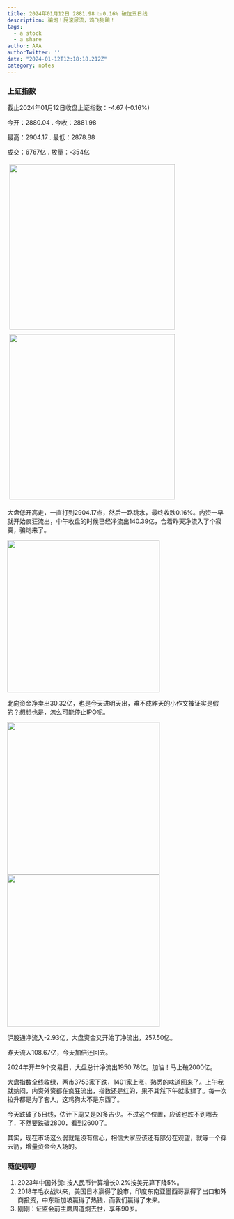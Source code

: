 ```yaml
---
title: 2024年01月12日 2881.98 📉0.16% 破位五日线
description: 骗炮！屁滚尿流，鸡飞狗跳！
tags:
  - a stock
  - a share
author: AAA
authorTwitter: ''
date: "2024-01-12T12:18:18.212Z"
category: notes
---
```


### 上证指数

截止2024年01月12日收盘上证指数：<span class="font-semibold text-g-5">-4.67 (-0.16%)</span>

今开：<span class="font-semibold text-g-5">2880.04</span> . 今收：<span class="font-semibold text-g-5">2881.98</span>

最高：<span class="font-semibold text-r-5">2904.17</span> . 最低：<span class="font-semibold text-g-5">2878.88</span>

成交：<span class="font-semibold">6767亿</span> . 放量：<span class="font-semibold text-g-6">-354亿</span>

<img src="/images/uploads/2024-01/20240112-zs-sh.png" style="height: 380px;display:inline-block;margin:5px;">
<img src="/images/uploads/2024-01/20240112-zs-sh-rk.png" style="height: 380px;display:inline-block;margin:5px;">

大盘低开高走，一直打到2904.17点，然后一路跳水，最终收跌<span class="font-semibold text-g-5">0.16%</span>。内资一早就开始疯狂流出，中午收盘的时候已经净流出<span class="font-semibold text-g-5">140.39亿</span>，合着昨天净流入了个寂寞，骗炮来了。

<img src="/images/uploads/2024-01/20240112-zs-global-wp.png" style="width: 350px">

北向资金净卖出<span class="font-semibold text-g-5">30.32亿</span>，也是今天进明天出，难不成昨天的小作文被证实是假的？想想也是，怎么可能停止IPO呢。

<img src="/images/uploads/2024-01/20240112-zs-bs.png" style="width: 350px">

<img src="/images/uploads/2024-01/20240112-zs-global.png" style="width: 350px">

沪股通净流入<span class="font-semibold text-g-5">-2.93亿</span>，大盘资金又开始了净流出，<span class="font-semibold text-g-6">257.50亿</span>。

昨天流入<span class="font-semibold text-r-6">108.67亿</span>，今天加倍还回去。

2024年开年9个交易日，大盘总计净流出<span class="font-semibold text-g-7">1950.78亿</span>。加油！马上破2000亿。

大盘指数全线收绿，两市3753家下跌，1401家上涨，熟悉的味道回来了。上午我就纳闷，内资外资都在疯狂流出，指数还是红的，果不其然下午就收绿了。每一次拉升都是为了套人，这鸡狗太不是东西了。

今天跌破了5日线，估计下周又是凶多吉少。不过这个位置，应该也跌不到哪去了，不然要跌破2800，看到2600了。

其实，现在市场这么弱就是没有信心，相信大家应该还有部分在观望，就等一个穿云箭，增量资金会入场的。

### 随便聊聊

1. 2023年中国外贸: 按人民币计算增长0.2%按美元算下降5%。
2. 2018年毛衣战以来，美国日本赢得了股市，印度东南亚墨西哥赢得了出口和外商投资，中东新加坡赢得了热钱，而我们赢得了未来。
3. 刚刚：证监会前主席周道炯去世，享年90岁。